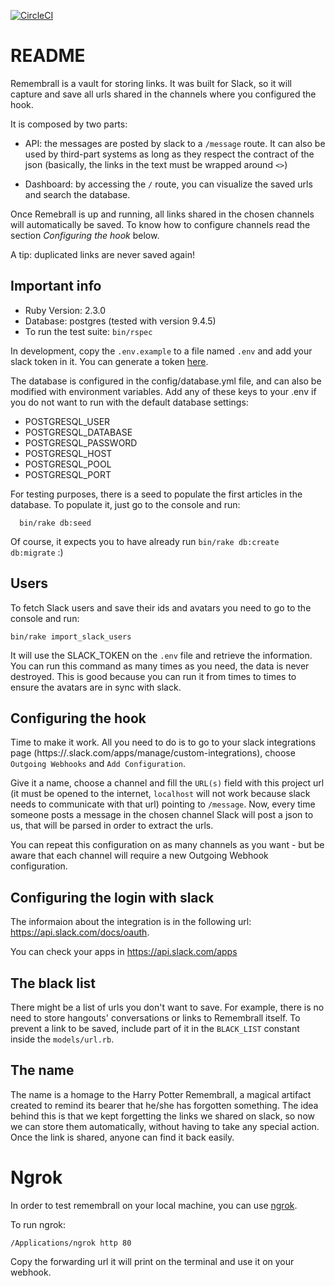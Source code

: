 [![CircleCI](https://circleci.com/gh/arturcp/remembrall/tree/master.svg?style=svg)](https://circleci.com/gh/arturcp/remembrall/tree/master)

# README

Remembrall is a vault for storing links. It was built for Slack, so it will capture
and save all urls shared in the channels where you configured the hook.

It is composed by two parts:

* API: the messages are posted by slack to a `/message` route. It can also be
  used by third-part systems as long as they respect the contract of the json
  (basically, the links in the text must be wrapped around `<>`)

* Dashboard: by accessing the `/` route, you can visualize the saved urls and
  search the database.

Once Remebrall is up and running, all links shared in the chosen channels will
automatically be saved. To know how to configure channels read the section
*Configuring the hook* below.

A tip: duplicated links are never saved again!

## Important info

* Ruby Version: 2.3.0
* Database: postgres (tested with version 9.4.5)
* To run the test suite: `bin/rspec`

In development, copy the `.env.example` to a file named `.env` and add your slack
token in it. You can generate a token [here](https://api.slack.com/docs/oauth-test-tokens).

The database is configured in the config/database.yml file, and can also be
modified with environment variables. Add any of these keys to your .env if
you do not want to run with the default database settings:

* POSTGRESQL_USER
* POSTGRESQL_DATABASE
* POSTGRESQL_PASSWORD
* POSTGRESQL_HOST
* POSTGRESQL_POOL
* POSTGRESQL_PORT

For testing purposes, there is a seed to populate the first articles in the
database. To populate it, just go to the console and run:

```
  bin/rake db:seed
```

Of course, it expects you to have already run `bin/rake db:create db:migrate` :)

## Users

To fetch Slack users and save their ids and avatars you need to go to the
console and run:

```
bin/rake import_slack_users
```

It will use the SLACK_TOKEN on the `.env` file and retrieve the information. You
can run this command as many times as you need, the data is never destroyed. This
is good because you can run it from times to times to ensure the avatars are
in sync with slack.

## Configuring the hook

Time to make it work. All you need to do is to go to your slack integrations page
(https://<SLACK NAME>.slack.com/apps/manage/custom-integrations), choose
`Outgoing Webhooks` and `Add Configuration`.

Give it a name, choose a channel and fill the `URL(s)` field with this project
url (it must be opened to the internet, `localhost` will not work because slack needs
to communicate with that url) pointing to `/message`. Now, every time someone posts
a message in the chosen channel Slack will post a json to us, that will be parsed
in order to extract the urls.

You can repeat this configuration on as many channels as you want - but be aware
that each channel will require a new Outgoing Webhook configuration.

## Configuring the login with slack

The informaion about the integration is in the following url:
https://api.slack.com/docs/oauth.

You can check your apps in https://api.slack.com/apps

## The black list

There might be a list of urls you don't want to save. For example, there is no
need to store hangouts' conversations or links to Remembrall itself. To prevent
a link to be saved, include part of it in the `BLACK_LIST` constant inside the
`models/url.rb`.


## The name

The name is a homage to the Harry Potter Remembrall, a magical artifact created to
remind its bearer that he/she has forgotten something. The idea behind this is
that we kept forgetting the links we shared on slack, so now we can store
them automatically, without having to take any special action. Once the link is
shared, anyone can find it back easily.

# Ngrok

In order to test remembrall on your local machine, you can use [ngrok](https://ngrok.com/).

To run ngrok:

```
/Applications/ngrok http 80
```

Copy the forwarding url it will print on the terminal and use it on your webhook.

